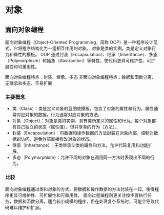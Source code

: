 # 对象

## 面向对象编程

面向对象编程（Object-Oriented Programming，简称 OOP）是一种程序设计范式，它将程序结构化为一组相互作用的对象。
对象是类的实例，类是定义对象行为和属性的模板。
OOP 通过封装（Encapsulation）、继承（Inheritance）、多态（Polymorphism）和抽象（Abstraction）等特性，使代码更具可维护性、可扩展性和可重用性。

面向对象编程特点：封装、继承、多态
非面向对象编程特点：数据和函数分离、无继承和多态、不易扩展

### 主要概念

- 类（Class）：类是定义对象的蓝图或模板，包含了对象的属性和行为。属性通常对应对象的数据，行为通常对应对象的方法。
- 对象（Object）：对象是类的实例，具有类所定义的属性和行为。每个对象都有自己独立的状态（属性值），但共享类的行为（方法）。
- 封装（Encapsulation）：将数据和操作数据的方法封装在对象内部，控制对数据的访问，避免外部直接修改对象的状态。
- 继承（Inheritance）：子类继承父类的属性和方法，允许代码复用和功能扩展。
- 多态（Polymorphism）：允许不同的对象在调用同一方法时表现出不同的行为。

### 比较

面向对象编程通过类和对象的方式，将数据和操作数据的方法封装在一起，使得程序更具可维护性、可扩展性和可重用性。
面向过程编程则更关注按步骤执行任务，数据和函数分离，适合较小规模的程序，但在处理复杂系统时，可能会导致代码难以维护和扩展。
